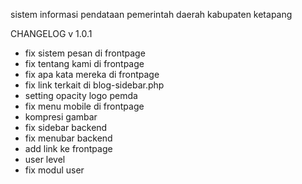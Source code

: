 sistem informasi pendataan pemerintah daerah kabupaten ketapang



CHANGELOG v 1.0.1

- fix sistem pesan di frontpage
- fix tentang kami di frontpage
- fix apa kata mereka di frontpage
- fix link terkait di blog-sidebar.php
- setting opacity logo pemda
- fix menu mobile di frontpage
- kompresi gambar
- fix sidebar backend
- fix menubar backend
- add link ke frontpage
- user level
- fix modul user 
